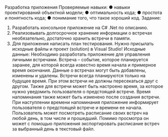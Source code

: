 Разработка приложения
Проверяемые навыки:
● навыки проектирований объектной модели;
● оптимальность кода;
● простота и понятность кода;
● понимание того, что такое хороший код.
Задание:
1. Разработать консольное приложение на C# .Net по описанию.
2. Реализовывать долгосрочное хранение информации о встречах необязательно, достаточно 
хранить встречи в памяти.
3. Для приложения написать план тестирования.
Нужно присылать исходные файлы и проект (solution) в Visual Studio!
Исходные данные:
Необходимо разработать приложение для управления личными встречами.
Встреча – событие, которое планируется заранее, для которой всегда известно время начала и примерное 
время окончания. 
Данные о встречах могут быть добавлены, изменены и удалены. Встречи всегда планируются только на 
будущее время. При этом встречи не должны пересекаться друг с другом. 
Также для встречи может быть настроено время, за которое нужно уведомить пользователя о 
предстоящей встрече. Время напоминания также может быть изменено после создания встречи. При 
наступлении времени напоминания приложение информирует пользователя о предстоящей встрече и 
времени ее начала.
Пользователь может посмотреть расписание своих встреч на любой день, в том числе и прошедший.
Помимо просмотра он может с помощью приложения экспортировать расписание встреч за выбранный 
день в текстовый файл.
